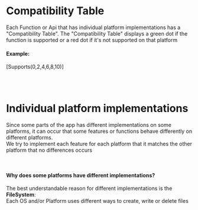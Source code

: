 # Compatibility Table

Each Function or Api that has individual platform implementations has a "Compatibility Table".
The "Compatibility Table" displays a green dot if the function is supported or a red dot if it's not supported on that platform

#### Example:
[Supports(0,2,4,6,8,10)]

<br/><br/>

# Individual platform implementations

Since some parts of the app has different implementations on some platforms, it can occur that some features or functions behave differently on different platforms.  
We try to implement each feature for each platform that it matches the other platform that no differences occurs

<br/>

#### Why does some platforms have different implementations?
The best understandable reason for different implementations is the **FileSystem**:  
Each OS and/or Platform uses different ways to create, write or delete files
